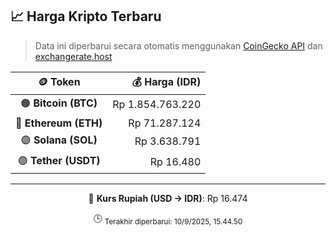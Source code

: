 

<!-- HARGA_KRIPTO -->
## 📈 Harga Kripto Terbaru

> Data ini diperbarui secara otomatis menggunakan [CoinGecko API](https://www.coingecko.com/) dan [exchangerate.host](https://exchangerate.host/)

<div align="center">

| 🪙 Token | 💰 Harga (IDR) |
|:------:|---------------:|
| 🟠 **Bitcoin (BTC)**   | Rp 1.854.763.220 |
| 🔵 **Ethereum (ETH)**  | Rp 71.287.124 |
| 🟣 **Solana (SOL)**    | Rp 3.638.791 |
| 🟢 **Tether (USDT)**   | Rp 16.480 |

---

💱 **Kurs Rupiah (USD → IDR)**: Rp 16.474

🕒 <sub>Terakhir diperbarui: 10/9/2025, 15.44.50</sub>

</div>
<!-- /HARGA_KRIPTO -->